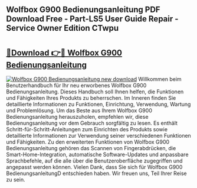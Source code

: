 ## Wolfbox G900 Bedienungsanleitung PDF Download Free - Part-LS5 User Guide Repair - Service Owner Edition CTwpu

# <h2><a href="http://df4xy31.blite.top/?on=Wolfbox+G900+Bedienungsanleitung">🔗Download 👉🔴 Wolfbox G900 Bedienungsanleitung</a></h2>

[![Wolfbox G900 Bedienungsanleitung new download](https://i.imgur.com/lujVjoI.png)](http://df4xy31.blite.top/?on=Wolfbox+G900+Bedienungsanleitung)
Willkommen beim Benutzerhandbuch für Ihr neu erworbenes Wolfbox G900 Bedienungsanleitung. Dieses Handbuch soll Ihnen helfen, die Funktionen und Fähigkeiten Ihres Produkts zu beherrschen. Im Inneren finden Sie detaillierte Informationen zu Funktionen, Einrichtung, Verwendung, Wartung und Problemlösung. Um das Beste aus Ihrem Wolfbox G900 Bedienungsanleitung herauszuholen, empfehlen wir, diese Bedienungsanleitung vor dem Gebrauch sorgfältig zu lesen. Es enthält Schritt-für-Schritt-Anleitungen zum Einrichten des Produkts sowie detaillierte Informationen zur Verwendung seiner verschiedenen Funktionen und Fähigkeiten. Zu den erweiterten Funktionen von Wolfbox G900 Bedienungsanleitung gehören das Scannen von Fingerabdrücken, die Smart-Home-Integration, automatische Software-Updates und anpassbare Sprachbefehle, auf die alle über die Benutzeroberfläche zugegriffen und angepasst werden können. Vielen Dank, dass Sie sich für Wolfbox G900 BedienungsanleitungD entschieden haben. Wir freuen uns, Teil Ihrer Reise zu sein.

